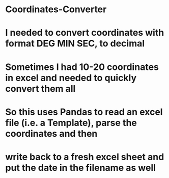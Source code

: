 # Coordinates-Converter
# I needed to convert coordinates with format DEG MIN SEC, to decimal
# Sometimes I had 10-20 coordinates in excel and needed to quickly convert them all
# So this uses Pandas to read an excel file (i.e. a Template), parse the coordinates and then
# write back to a fresh excel sheet and put the date in the filename as well

